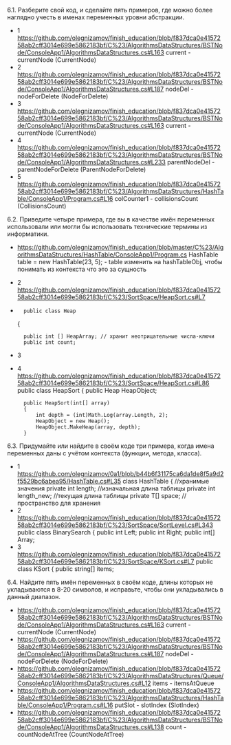 6.1. Разберите свой код, и сделайте пять примеров, где можно более наглядно учесть в именах переменных уровни абстракции.
- 1
  https://github.com/olegnizamov/finish_education/blob/f837dca0e4157258ab2cff3014e699e5862183bf/C%23/AlgorithmsDataStructures/BSTNode/ConsoleApp1/AlgorithmsDataStructures.cs#L163
  current - currentNode (CurrentNode)
- 2
  https://github.com/olegnizamov/finish_education/blob/f837dca0e4157258ab2cff3014e699e5862183bf/C%23/AlgorithmsDataStructures/BSTNode/ConsoleApp1/AlgorithmsDataStructures.cs#L187
  nodeDel - nodeForDelete (NodeForDelete)
- 3
  https://github.com/olegnizamov/finish_education/blob/f837dca0e4157258ab2cff3014e699e5862183bf/C%23/AlgorithmsDataStructures/BSTNode/ConsoleApp1/AlgorithmsDataStructures.cs#L163
  current - currentNode (CurrentNode)
- 4
  https://github.com/olegnizamov/finish_education/blob/f837dca0e4157258ab2cff3014e699e5862183bf/C%23/AlgorithmsDataStructures/BSTNode/ConsoleApp1/AlgorithmsDataStructures.cs#L233
  parentNodeDel - parentNodeForDelete (ParentNodeForDelete)
- 5
  https://github.com/olegnizamov/finish_education/blob/f837dca0e4157258ab2cff3014e699e5862183bf/C%23/AlgorithmsDataStructures/HashTable/ConsoleApp1/Program.cs#L16
  colCounter1 - collisionsCount (CollisionsCount)

6.2. Приведите четыре примера, где вы в качестве имён переменных использовали или могли бы использовать технические термины из информатики.
- https://github.com/olegnizamov/finish_education/blob/master/C%23/AlgorithmsDataStructures/HashTable/ConsoleApp1/Program.cs
  HashTable table = new HashTable(23, 5); - table изменить на hashTableObj, чтобы понимать из контекста что это за сущность
- 2
  https://github.com/olegnizamov/finish_education/blob/f837dca0e4157258ab2cff3014e699e5862183bf/C%23/SortSpace/HeapSort.cs#L7
-       public class Heap
  {

        public int [] HeapArray; // хранит неотрицательные числа-ключи
        public int count;

- 3

- 4
  https://github.com/olegnizamov/finish_education/blob/f837dca0e4157258ab2cff3014e699e5862183bf/C%23/SortSpace/HeapSort.cs#L86
  public class HeapSort
  {
  public Heap HeapObject;

        public HeapSort(int[] array)
        {
            int depth = (int)Math.Log(array.Length, 2);
            HeapObject = new Heap();
            HeapObject.MakeHeap(array, depth);
        }
6.3. Придумайте или найдите в своём коде три примера, когда имена переменных даны с учётом контекста (функции, метода, класса).
- 1
  https://github.com/olegnizamov/0a1/blob/b44b6f31175ca6da1de8f5a9d2f5529bc6abea95/HashTable.cs#L35
  class HashTable<T>
  {
  //хранимые значения
  private int length; //изначальная длина таблицы
  private int length_new; //текущая длина таблицы
  private T[] space; //пространство для хранения
- 2
  https://github.com/olegnizamov/finish_education/blob/f837dca0e4157258ab2cff3014e699e5862183bf/C%23/SortSpace/SortLevel.cs#L343
  public class BinarySearch
  {
  public int Left;
  public int Right;
  public int[] Array;
- 3
  https://github.com/olegnizamov/finish_education/blob/f837dca0e4157258ab2cff3014e699e5862183bf/C%23/SortSpace/KSort.cs#L7
  public class KSort
  {
  public string[] items;

6.4. Найдите пять имён переменных в своём коде, длины которых не укладываются в 8-20 символов, и исправьте, чтобы они укладывались в данный диапазон.
- https://github.com/olegnizamov/finish_education/blob/f837dca0e4157258ab2cff3014e699e5862183bf/C%23/AlgorithmsDataStructures/BSTNode/ConsoleApp1/AlgorithmsDataStructures.cs#L163
  current - currentNode (CurrentNode)
- https://github.com/olegnizamov/finish_education/blob/f837dca0e4157258ab2cff3014e699e5862183bf/C%23/AlgorithmsDataStructures/BSTNode/ConsoleApp1/AlgorithmsDataStructures.cs#L187
  nodeDel - nodeForDelete (NodeForDelete)
- https://github.com/olegnizamov/finish_education/blob/f837dca0e4157258ab2cff3014e699e5862183bf/C%23/AlgorithmsDataStructures/Queue/ConsoleApp1/AlgorithmsDataStructures.cs#L12
  items - itemsAtQueue
- https://github.com/olegnizamov/finish_education/blob/f837dca0e4157258ab2cff3014e699e5862183bf/C%23/AlgorithmsDataStructures/HashTable/ConsoleApp1/Program.cs#L16
  putSlot - slotIndex (SlotIndex)
- https://github.com/olegnizamov/finish_education/blob/f837dca0e4157258ab2cff3014e699e5862183bf/C%23/AlgorithmsDataStructures/BSTNode/ConsoleApp1/AlgorithmsDataStructures.cs#L138
  count - countNodeAtTree (CountNodeAtTree)
